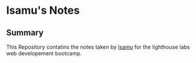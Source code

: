 # Isamu's Notes

## Summary
This Repository contatins the notes taken by [Isamu](https://github.com/Isams01/) for the lighthouse labs web developement bootcamp.